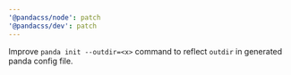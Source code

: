 ```yaml
---
'@pandacss/node': patch
'@pandacss/dev': patch
---
```


Improve `panda init --outdir=<x>` command to reflect `outdir` in generated panda config file.
